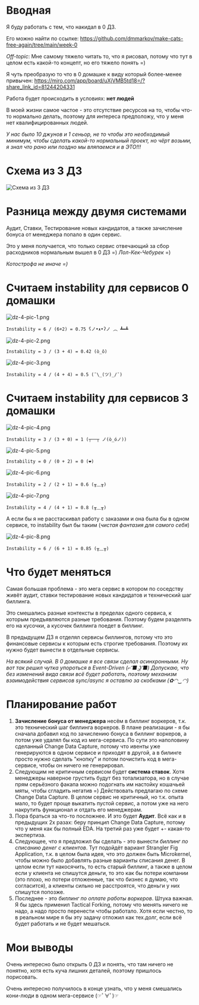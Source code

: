 # Вводная

Я буду работать с тем, что накидал в 0 ДЗ.

Его можно найти по ссылке: https://github.com/dmmarkov/make-cats-free-again/tree/main/week-0

*Off-topic*: Мне самому тяжело читать то, что я рисовал, потому что тут в целом есть какой-то концепт, но его тяжело понять =)

Я чуть преобразую то что в 0 домашке к виду который более-менее привычен: https://miro.com/app/board/uXjVMB5td18=/?share_link_id=81244204331

Работа будет происходить в условиях: **нет людей**

В моей жизни самое частое - это отсутствие ресурсов на то, чтобы что-то нормально делать, поэтому для интереса предположу, что у меня нет квалифицированных людей.

*У нас было 10 джунов и 1 сеньор, не то чтобы это необходимый минимум, чтобы сделать какой-то нормальный проект, но чёрт возьми, я знал что рано или поздно мы вляпаемся и в ЭТО!!!*

# Схема из 3 ДЗ
![Схема из 3 ДЗ](./mcf-схема-сервисов.jpg)

# Разница между двумя системами
Аудит, Ставки, Тестирование новых кандидатов, а также зачисление бонуса от менеджера попало в один сервис.

Это у меня получается, что только сервис отвечающий за сбор расходников нормальным вышел в 0 ДЗ =) *Лол-Кек-Чебурек* =)

*Котострофа не иначе =)*

# Считаем instability для сервисов 0 домашки

![dz-4-pic-1.png](dz-4-pic-1.png)

	Instability = 6 / (6+2) = 0.75 ʕノ•ᴥ•ʔノ ︵ ┻━┻

![dz-4-pic-2.png](dz-4-pic-2.png)

	Instability = 3 / (3 + 4) = 0.42 (ò_ô)

![dz-4-pic-3.png](dz-4-pic-3.png)

	Instability = 4 / (4 + 4) = 0.5 (¯\_(ツ)_/¯)

# Считаем instability для сервисов 3 домашки

![dz-4-pic-4.png](dz-4-pic-4.png)

	Instability = 3 / (3 + 0) = 1 (┬──┬ ノ(ò_óノ))

![dz-4-pic-5.png](dz-4-pic-5.png)

	Instability = 0 / (0 + 2) = 0 (❤)

![dz-4-pic-6.png](dz-4-pic-6.png)

	Instability = 2 / (2 + 1) = 0.6 (╥﹏╥)

![dz-4-pic-7.png](dz-4-pic-7.png)

	Instability = 4 / (4 + 1) = 0.8 (╥﹏╥)

А если бы я не расстаскивал работу с заказами и она была бы в одном сервисе, то instability был бы таким (*чистая фантазия для самого себя*)

![dz-4-pic-8.png](dz-4-pic-8.png)

	Instability = 6 / (6 + 1) = 0.85 (╥﹏╥)

# Что будет меняться
Самая большая проблема - это мега сервис в котором по соседству живёт аудит, ставки тестирование новых кандидатов и технический шаг биллинга.

Это смешались разные контексты в пределах одного сервиса, к которым предъявляются разные требования. Поэтому будем разделять его на кусочки, а кусочек биллинга поедет в биллинг.

В предыдущем ДЗ я отделял сервисы биллингов, потому что это финансовые сервисы к которым есть строгие требования. Поэтому их нужно будет вынести в отдельные сервисы.

*На всякий случай. В 0 домашке я все связи сделал асинхронными. Ну вот так решил чутка упороться в Event-Driven (⌐ ͡■ ͜ʖ ͡■) Допускаю, что без изменений вида связи всё будет работать, поэтому механизм взаимодействия сервисов sync/async я оставлю за скобками (✿◠‿◠)*

# Планирование работ

1. **Зачисление бонуса от менеджера** несём в биллинг воркеров, т.к. это технический шаг биллинга воркеров. В плане реализации - я бы сначала добавил код по зачислению бонуса в биллинг воркеров, а потом уже удалял бы код из мега-сервиса. По сути это наполовину сделанный Change Data Capture, потому что ивенты уже генерируются в одном сервисе и приходят в другой, а в билинге просто нужно сделать "кнопку" и потом почистить код в мега-сервисе, чтобы он ничего не генерировал.
2. Следующим не критичным сервисом будет **система ставок**. Хотя менеджеры наверное грустить будут без тотализатора, но в случае прям серьёзного факапа можно подогнать им настойку кошачьей мяты, чтобы сгладить негатив =) Действовать предлагаю по схеме Change Data Capture. В целом сервис не критичный, но т.к. опыта мало, то будет проще выкатить пустой сервис, а потом уже на него накрутить функционал и отдать его менеджерам.
3. Пора браться за что-то посложнее. И это будет **Аудит**. Всё как и в предыдущих 2х разах: беру принцип Change Data Capture, потому что у меня как бы полный EDA. На третий раз уже будет +- какая-то экспертиза.
4. Следующее, что я предложил бы сделать - это вынести *биллинг по списанию денег с клиентов*. Тут подойдёт вариант Strangler Fig Application, т.к. в целом была идея, что это должен быть Microkernel, чтобы можно было добавлять разные варианты списания денег. В целом если тут накосячить, то есть старый биллинг, а также в целом если у клиента не спишутся деньги, то это как бы потери компании (это плохо, но потери отложенные, так что бизнес я думаю, что согласится), а клиенты сильно не расстроятся, что деньги у них спишутся попозже.
5. Последнее - это *биллинг по оплате работы воркеров*. Штука важная. Я бы здесь применил Tactical Forking, потому что менять ничего не надо, а надо просто перенести чтобы работало. Хотя если честно, то в реальном мире я бы эту задачу отложил как тех.долг, если всё будет работать и не будет мешаться.

# Мои выводы
Очень интересно было открыть 0 ДЗ и понять, что там ничего не понятно, хотя есть куча лишних деталей, поэтому пришлось порисовать.

Очень интересно получилось в конце узнать, что у меня смешались кони-люди в одном мега-сервисе (☞ﾟ∀ﾟ)☞

